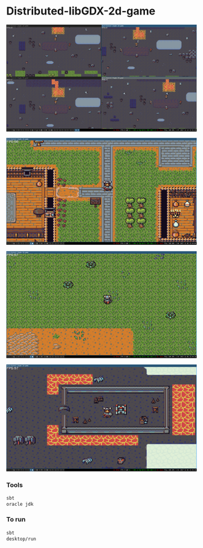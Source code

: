 # Distributed-libGDX-2d-game

![Multi Player](screenshot/MultiPlayer.png)

![Town](screenshot/Town.png)

![Top World](screenshot/TopWorld.png)

![Castle Of Doom](screenshot/CastleOfDoom.png)

### Tools

```
sbt
oracle jdk
```

### To run

```
sbt
desktop/run
```

